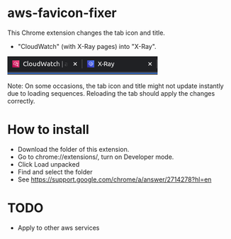 # aws-favicon-fixer

This Chrome extension changes the tab icon and title.
- "CloudWatch" (with X-Ray pages) into "X-Ray".

![](img/cloudwatch-xray.png)

Note: On some occasions, the tab icon and title might not update instantly due to loading sequences. Reloading the tab should apply the changes correctly.

# How to install
- Download the folder of this extension.
- Go to chrome://extensions/, turn on Developer mode.
- Click Load unpacked
- Find and select the folder
- See https://support.google.com/chrome/a/answer/2714278?hl=en

# TODO
- Apply to other aws services
